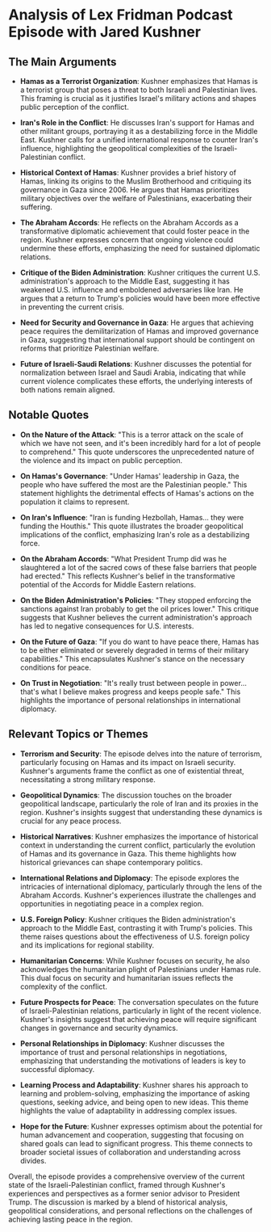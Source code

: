 # Analysis of Lex Fridman Podcast Episode with Jared Kushner

## The Main Arguments

- **Hamas as a Terrorist Organization**: Kushner emphasizes that Hamas is a terrorist group that poses a threat to both Israeli and Palestinian lives. This framing is crucial as it justifies Israel's military actions and shapes public perception of the conflict.

- **Iran's Role in the Conflict**: He discusses Iran's support for Hamas and other militant groups, portraying it as a destabilizing force in the Middle East. Kushner calls for a unified international response to counter Iran's influence, highlighting the geopolitical complexities of the Israeli-Palestinian conflict.

- **Historical Context of Hamas**: Kushner provides a brief history of Hamas, linking its origins to the Muslim Brotherhood and critiquing its governance in Gaza since 2006. He argues that Hamas prioritizes military objectives over the welfare of Palestinians, exacerbating their suffering.

- **The Abraham Accords**: He reflects on the Abraham Accords as a transformative diplomatic achievement that could foster peace in the region. Kushner expresses concern that ongoing violence could undermine these efforts, emphasizing the need for sustained diplomatic relations.

- **Critique of the Biden Administration**: Kushner critiques the current U.S. administration's approach to the Middle East, suggesting it has weakened U.S. influence and emboldened adversaries like Iran. He argues that a return to Trump's policies would have been more effective in preventing the current crisis.

- **Need for Security and Governance in Gaza**: He argues that achieving peace requires the demilitarization of Hamas and improved governance in Gaza, suggesting that international support should be contingent on reforms that prioritize Palestinian welfare.

- **Future of Israeli-Saudi Relations**: Kushner discusses the potential for normalization between Israel and Saudi Arabia, indicating that while current violence complicates these efforts, the underlying interests of both nations remain aligned.

## Notable Quotes

- **On the Nature of the Attack**: "This is a terror attack on the scale of which we have not seen, and it's been incredibly hard for a lot of people to comprehend." This quote underscores the unprecedented nature of the violence and its impact on public perception.

- **On Hamas's Governance**: "Under Hamas' leadership in Gaza, the people who have suffered the most are the Palestinian people." This statement highlights the detrimental effects of Hamas's actions on the population it claims to represent.

- **On Iran's Influence**: "Iran is funding Hezbollah, Hamas... they were funding the Houthis." This quote illustrates the broader geopolitical implications of the conflict, emphasizing Iran's role as a destabilizing force.

- **On the Abraham Accords**: "What President Trump did was he slaughtered a lot of the sacred cows of these false barriers that people had erected." This reflects Kushner's belief in the transformative potential of the Accords for Middle Eastern relations.

- **On the Biden Administration's Policies**: "They stopped enforcing the sanctions against Iran probably to get the oil prices lower." This critique suggests that Kushner believes the current administration's approach has led to negative consequences for U.S. interests.

- **On the Future of Gaza**: "If you do want to have peace there, Hamas has to be either eliminated or severely degraded in terms of their military capabilities." This encapsulates Kushner's stance on the necessary conditions for peace.

- **On Trust in Negotiation**: "It's really trust between people in power... that's what I believe makes progress and keeps people safe." This highlights the importance of personal relationships in international diplomacy.

## Relevant Topics or Themes

- **Terrorism and Security**: The episode delves into the nature of terrorism, particularly focusing on Hamas and its impact on Israeli security. Kushner's arguments frame the conflict as one of existential threat, necessitating a strong military response.

- **Geopolitical Dynamics**: The discussion touches on the broader geopolitical landscape, particularly the role of Iran and its proxies in the region. Kushner's insights suggest that understanding these dynamics is crucial for any peace process.

- **Historical Narratives**: Kushner emphasizes the importance of historical context in understanding the current conflict, particularly the evolution of Hamas and its governance in Gaza. This theme highlights how historical grievances can shape contemporary politics.

- **International Relations and Diplomacy**: The episode explores the intricacies of international diplomacy, particularly through the lens of the Abraham Accords. Kushner's experiences illustrate the challenges and opportunities in negotiating peace in a complex region.

- **U.S. Foreign Policy**: Kushner critiques the Biden administration's approach to the Middle East, contrasting it with Trump's policies. This theme raises questions about the effectiveness of U.S. foreign policy and its implications for regional stability.

- **Humanitarian Concerns**: While Kushner focuses on security, he also acknowledges the humanitarian plight of Palestinians under Hamas rule. This dual focus on security and humanitarian issues reflects the complexity of the conflict.

- **Future Prospects for Peace**: The conversation speculates on the future of Israeli-Palestinian relations, particularly in light of the recent violence. Kushner's insights suggest that achieving peace will require significant changes in governance and security dynamics.

- **Personal Relationships in Diplomacy**: Kushner discusses the importance of trust and personal relationships in negotiations, emphasizing that understanding the motivations of leaders is key to successful diplomacy.

- **Learning Process and Adaptability**: Kushner shares his approach to learning and problem-solving, emphasizing the importance of asking questions, seeking advice, and being open to new ideas. This theme highlights the value of adaptability in addressing complex issues.

- **Hope for the Future**: Kushner expresses optimism about the potential for human advancement and cooperation, suggesting that focusing on shared goals can lead to significant progress. This theme connects to broader societal issues of collaboration and understanding across divides.

Overall, the episode provides a comprehensive overview of the current state of the Israeli-Palestinian conflict, framed through Kushner's experiences and perspectives as a former senior advisor to President Trump. The discussion is marked by a blend of historical analysis, geopolitical considerations, and personal reflections on the challenges of achieving lasting peace in the region.